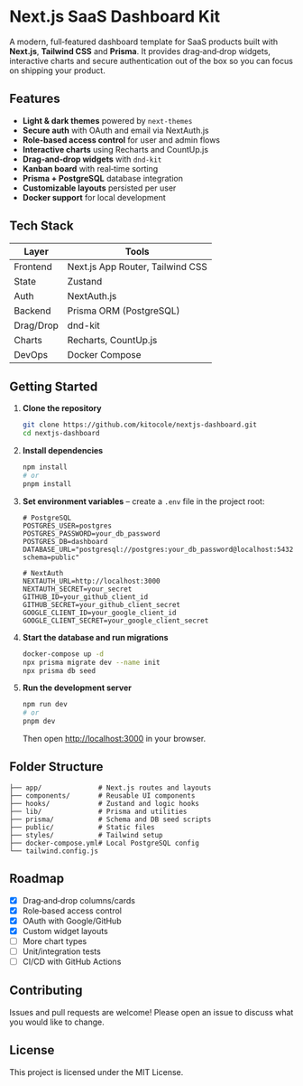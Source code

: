 # Next.js SaaS Dashboard Kit

A modern, full‑featured dashboard template for SaaS products built with **Next.js**, **Tailwind CSS** and **Prisma**. It provides drag‑and‑drop widgets, interactive charts and secure authentication out of the box so you can focus on shipping your product.

## Features

- **Light & dark themes** powered by `next-themes`
- **Secure auth** with OAuth and email via NextAuth.js
- **Role‑based access control** for user and admin flows
- **Interactive charts** using Recharts and CountUp.js
- **Drag‑and‑drop widgets** with `dnd-kit`
- **Kanban board** with real‑time sorting
- **Prisma + PostgreSQL** database integration
- **Customizable layouts** persisted per user
- **Docker support** for local development

## Tech Stack

| Layer     | Tools                            |
| --------- | -------------------------------- |
| Frontend  | Next.js App Router, Tailwind CSS |
| State     | Zustand                          |
| Auth      | NextAuth.js                      |
| Backend   | Prisma ORM (PostgreSQL)          |
| Drag/Drop | dnd-kit                          |
| Charts    | Recharts, CountUp.js             |
| DevOps    | Docker Compose                   |

## Getting Started

1. **Clone the repository**
   ```bash
   git clone https://github.com/kitocole/nextjs-dashboard.git
   cd nextjs-dashboard
   ```
2. **Install dependencies**
   ```bash
   npm install
   # or
   pnpm install
   ```
3. **Set environment variables** – create a `.env` file in the project root:

   ```env
   # PostgreSQL
   POSTGRES_USER=postgres
   POSTGRES_PASSWORD=your_db_password
   POSTGRES_DB=dashboard
   DATABASE_URL="postgresql://postgres:your_db_password@localhost:5432/dashboard?schema=public"

   # NextAuth
   NEXTAUTH_URL=http://localhost:3000
   NEXTAUTH_SECRET=your_secret
   GITHUB_ID=your_github_client_id
   GITHUB_SECRET=your_github_client_secret
   GOOGLE_CLIENT_ID=your_google_client_id
   GOOGLE_CLIENT_SECRET=your_google_client_secret
   ```

4. **Start the database and run migrations**
   ```bash
   docker-compose up -d
   npx prisma migrate dev --name init
   npx prisma db seed
   ```
5. **Run the development server**
   ```bash
   npm run dev
   # or
   pnpm dev
   ```
   Then open [http://localhost:3000](http://localhost:3000) in your browser.

## Folder Structure

```
├── app/              # Next.js routes and layouts
├── components/       # Reusable UI components
├── hooks/            # Zustand and logic hooks
├── lib/              # Prisma and utilities
├── prisma/           # Schema and DB seed scripts
├── public/           # Static files
├── styles/           # Tailwind setup
├── docker-compose.yml# Local PostgreSQL config
└── tailwind.config.js
```

## Roadmap

- [x] Drag‑and‑drop columns/cards
- [x] Role‑based access control
- [x] OAuth with Google/GitHub
- [x] Custom widget layouts
- [ ] More chart types
- [ ] Unit/integration tests
- [ ] CI/CD with GitHub Actions

## Contributing

Issues and pull requests are welcome! Please open an issue to discuss what you would like to change.

## License

This project is licensed under the MIT License.
